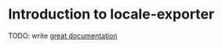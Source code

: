# Introduction to locale-exporter

TODO: write [great documentation](http://jacobian.org/writing/what-to-write/)
